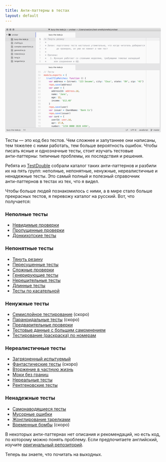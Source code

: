 ```yaml
---
title: Анти-паттерны в тестах
layout: default
---
```


<img src="/assets/bury-the-lede.png" alt="" />

Тесты — это код без тестов. Чем сложнее и запутаннее они написаны,
тем тяжелее с ними работать, тем больше вероятность ошибок.
Чтобы писать ясные и однозначные тесты, стоит изучать тестовые <nobr>анти-паттерны</nobr>:
типичные проблемы, их последствия и решения.

Ребята из [TestDouble](http://testdouble.com/) собрали каталог таких
анти-паттернов и разбили их на пять групп: неполные, непонятные, ненужные,
нереалистичные и ненадежные тесты. Это самый полный и полезный
справочник <nobr>анти-паттернов</nobr> в тестах из тех, что я видел.

Чтобы больше людей познакомилось с ними, а в мире стало больше прекрасных тестов,
я перевожу каталог на русский. Вот, что получается:

### Неполные тесты

* [Невидимые проверки](https://github.com/vast/test-smells-js/blob/master/smells/insufficient/invisible-assertions.js)
* [Пропущенные проверки](https://github.com/vast/test-smells-js/blob/master/smells/insufficient/missing-assertions.js)
* [Донкихотские тесты](https://github.com/vast/test-smells-js/blob/master/smells/insufficient/quixotic.js)

### Непонятные тесты

* [Тянуть резину](https://github.com/vast/test-smells-js/blob/master/smells/unclear/bury-the-lede.js)
* [Пересушенные тесты](https://github.com/vast/test-smells-js/blob/master/smells/unclear/chafing.js)
* [Сложные проверки](https://github.com/vast/test-smells-js/blob/master/smells/unclear/complex-assertions.js)
* [Генерирующие тесты](https://github.com/vast/test-smells-js/blob/master/smells/unclear/generative.js)
* [Нерешительные тесты](https://github.com/vast/test-smells-js/blob/master/smells/unclear/indecisive.js)
* [Длинные тесты](https://github.com/vast/test-smells-js/blob/master/smells/unclear/long.js)
* [Тесты по касательной](https://github.com/vast/test-smells-js/blob/master/smells/unclear/tangential.js)

### Ненужные тесты

* [Семислойное тестирование](https://github.com/vast/test-smells-js/blob/master/smells/unnecessary/7-layer-testing.js) (скоро)
* [Параноидальные тесты](https://github.com/vast/test-smells-js/blob/master/smells/unnecessary/paranoid.js) (скоро)
* [Предварительные проверки](https://github.com/vast/test-smells-js/blob/master/smells/unnecessary/premature-assertions.js)
* [Тестовые данные с большим самомнением](https://github.com/vast/test-smells-js/blob/master/smells/unnecessary/self-important-test-data.js)
* [Тестирование (раскраска) по номерам](https://github.com/vast/test-smells-js/blob/master/smells/unnecessary/test-by-number.js)

### Нереалистичные тесты

* [Загрязненный испытуемый](https://github.com/vast/test-smells-js/blob/master/smells/unrealistic/contaminated-test-subject.js)
* [Фантастические тесты](https://github.com/vast/test-smells-js/blob/master/smells/unrealistic/fantasy.js) (скоро)
* [Вторжение в частную жизнь](https://github.com/vast/test-smells-js/blob/master/smells/unrealistic/invasion-of-privacy.js)
* [Моки без границ](https://github.com/vast/test-smells-js/blob/master/smells/unrealistic/mockers-without-borders.js)
* [Нереальные тесты](https://github.com/vast/test-smells-js/blob/master/smells/unrealistic/surreal.js)
* [Рентгеновские тесты](https://github.com/vast/test-smells-js/blob/master/smells/unrealistic/x-ray-specs.js)

### Ненадежные тесты

* [Самонаводящиеся тесты](https://github.com/vast/test-smells-js/blob/master/smells/unreliable/fire-and-forget.js)
* [Мусорные ошибки](https://github.com/vast/test-smells-js/blob/master/smells/unreliable/litter-bugs.js)
* [Жонглирование тарелками](https://github.com/vast/test-smells-js/blob/master/smells/unreliable/plate-spinning.js)
* [Временные бомбы](https://github.com/vast/test-smells-js/blob/master/smells/unreliable/time-bombs.js) (скоро)

В некоторых <nobr>анти-паттернах</nobr> нет описания и рекомендаций, но есть код,
по которому можно понять проблему. Если предпочитаете английский,
изучите [оригинальный репозиторий](https://github.com/testdouble/test-smells).

Теперь вы знаете, что почитать на выходных.
